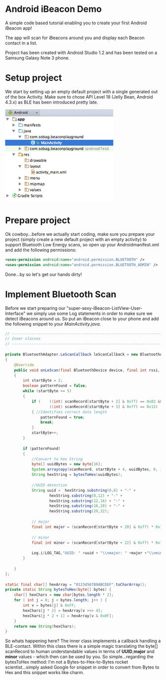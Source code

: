Android iBeacon Demo
======================

A simple code based tutorial enabling you to create your first Android iBeacon app!

The app will scan for iBeacons around you and display each Beacon contact in a list.

Project has been created with Android Studio 1.2 and has been tested on a Samsung Galaxy Note 3 phone.

# Setup project

We start by setting up an empty default project with a single generated out of the box Activity. Make sure to chose API Level 18 (Jelly Bean, Android 4.3.x) as BLE has been introduced pretty late.

![ScreenShot](images/project.png)

# Prepare project

Ok cowboy...before we actually start coding, make sure you prepare your project (simply create a new default project with an empty activity) to support Bluetooth Low Energy scans, so open up your Androidmanifest.xml and add the following permissions:

```xml
<uses-permission android:name="android.permission.BLUETOOTH" />
<uses-permission android:name="android.permission.BLUETOOTH_ADMIN" />
```

Done...by so let's get our hands dirty!

# Implement Bluetooth Scan

Before we start preparing our "super-sexy-iBeacon-ListView-User-Interface" we simply use some Log statements in order to make sure we detect iBeacons around us. So put an iBeacon close to your phone and add the following snippet to your *MainActivity.java*.

```java
// ------------------------------------------------------------------------
// Inner classes
// ------------------------------------------------------------------------

private BluetoothAdapter.LeScanCallback leScanCallback = new BluetoothAdapter.LeScanCallback()
{
    @Override
    public void onLeScan(final BluetoothDevice device, final int rssi, final byte[] scanRecord)
    {
        int startByte = 2;
        boolean patternFound = false;
        while (startByte <= 5)
        {
            if (    ((int) scanRecord[startByte + 2] & 0xff) == 0x02 && //Identifies an iBeacon
                    ((int) scanRecord[startByte + 3] & 0xff) == 0x15)
            { //Identifies correct data length
                patternFound = true;
                break;
            }
            startByte++;
        }

        if (patternFound)
        {
            //Convert to hex String
            byte[] uuidBytes = new byte[16];
            System.arraycopy(scanRecord, startByte + 4, uuidBytes, 0, 16);
            String hexString = bytesToHex(uuidBytes);

            //UUID detection
            String uuid =  hexString.substring(0,8) + "-" +
                    hexString.substring(8,12) + "-" +
                    hexString.substring(12,16) + "-" +
                    hexString.substring(16,20) + "-" +
                    hexString.substring(20,32);

            // major
            final int major = (scanRecord[startByte + 20] & 0xff) * 0x100 + (scanRecord[startByte + 21] & 0xff);

            // minor
            final int minor = (scanRecord[startByte + 22] & 0xff) * 0x100 + (scanRecord[startByte + 23] & 0xff);

            Log.i(LOG_TAG,"UUID: " +uuid + "\\nmajor: " +major +"\\nminor" +minor);
        }

    }
};

static final char[] hexArray = "0123456789ABCDEF".toCharArray();
private static String bytesToHex(byte[] bytes) {
    char[] hexChars = new char[bytes.length * 2];
    for ( int j = 0; j < bytes.length; j++ ) {
        int v = bytes[j] & 0xFF;
        hexChars[j * 2] = hexArray[v >>> 4];
        hexChars[j * 2 + 1] = hexArray[v & 0x0F];
    }
    return new String(hexChars);
}
```

So whats happening here? The inner class implements a callback handling a BLE-contact. Within this class there is a simple magic translating the byte[] scanRecord to human understandable values in terms of **UUID**,**major** and **minor** values - which then can be used by you. So simple...regarding the bytesToHex method: I'm not a Bytes-to-Hex-to-Bytes rocket scientist...simply asked Google for snippet in order to convert from Bytes to Hex and this snippet works like charm.


